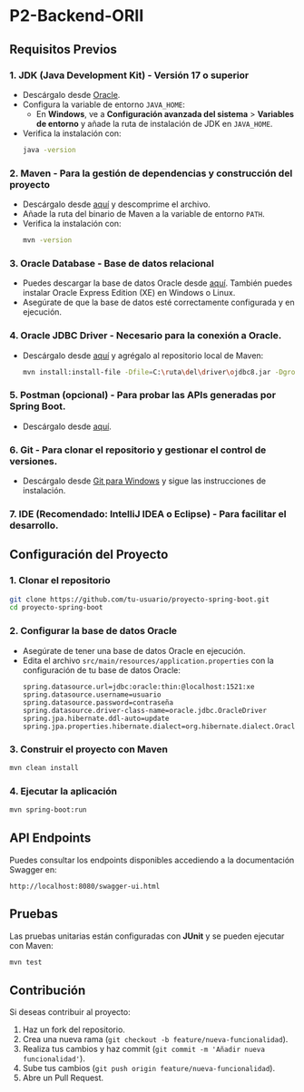 # P2-Backend-ORII

## Requisitos Previos

### 1. **JDK (Java Development Kit)** - Versión 17 o superior
   - Descárgalo desde [Oracle](https://www.oracle.com/java/technologies/javase-jdk17-downloads.html).
   - Configura la variable de entorno `JAVA_HOME`:
     - En **Windows**, ve a **Configuración avanzada del sistema** > **Variables de entorno** y añade la ruta de instalación de JDK en `JAVA_HOME`.
   - Verifica la instalación con:
     ```bash
     java -version
     ```

### 2. **Maven** - Para la gestión de dependencias y construcción del proyecto
   - Descárgalo desde [aquí](https://maven.apache.org/download.cgi) y descomprime el archivo.
   - Añade la ruta del binario de Maven a la variable de entorno `PATH`.
   - Verifica la instalación con:
     ```bash
     mvn -version
     ```

### 3. **Oracle Database** - Base de datos relacional
   - Puedes descargar la base de datos Oracle desde [aquí](https://www.oracle.com/database/technologies/oracle-database-software-downloads.html). También puedes instalar Oracle Express Edition (XE) en Windows o Linux.
   - Asegúrate de que la base de datos esté correctamente configurada y en ejecución.

### 4. **Oracle JDBC Driver** - Necesario para la conexión a Oracle.
   - Descárgalo desde [aquí](https://www.oracle.com/database/technologies/appdev/jdbc-downloads.html) y agrégalo al repositorio local de Maven:
     ```bash
     mvn install:install-file -Dfile=C:\ruta\del\driver\ojdbc8.jar -DgroupId=com.oracle.database.jdbc -DartifactId=ojdbc8 -Dversion=19.3.0.0 -Dpackaging=jar
     ```

### 5. **Postman** (opcional) - Para probar las APIs generadas por Spring Boot.
   - Descárgalo desde [aquí](https://www.postman.com/downloads/).

### 6. **Git** - Para clonar el repositorio y gestionar el control de versiones.
   - Descárgalo desde [Git para Windows](https://git-scm.com/download/win) y sigue las instrucciones de instalación.

### 7. **IDE** (Recomendado: IntelliJ IDEA o Eclipse) - Para facilitar el desarrollo.

## Configuración del Proyecto

### 1. Clonar el repositorio
   ```bash
   git clone https://github.com/tu-usuario/proyecto-spring-boot.git
   cd proyecto-spring-boot
   ```

### 2. Configurar la base de datos Oracle

   - Asegúrate de tener una base de datos Oracle en ejecución.
   - Edita el archivo `src/main/resources/application.properties` con la configuración de tu base de datos Oracle:
     ```properties
     spring.datasource.url=jdbc:oracle:thin:@localhost:1521:xe
     spring.datasource.username=usuario
     spring.datasource.password=contraseña
     spring.datasource.driver-class-name=oracle.jdbc.OracleDriver
     spring.jpa.hibernate.ddl-auto=update
     spring.jpa.properties.hibernate.dialect=org.hibernate.dialect.Oracle12cDialect
     ```

### 3. Construir el proyecto con Maven
   ```bash
   mvn clean install
   ```

### 4. Ejecutar la aplicación
   ```bash
   mvn spring-boot:run
   ```

## API Endpoints

Puedes consultar los endpoints disponibles accediendo a la documentación Swagger en:
```
http://localhost:8080/swagger-ui.html
```

## Pruebas

Las pruebas unitarias están configuradas con **JUnit** y se pueden ejecutar con Maven:
```bash
mvn test
```

## Contribución

Si deseas contribuir al proyecto:

1. Haz un fork del repositorio.
2. Crea una nueva rama (`git checkout -b feature/nueva-funcionalidad`).
3. Realiza tus cambios y haz commit (`git commit -m 'Añadir nueva funcionalidad'`).
4. Sube tus cambios (`git push origin feature/nueva-funcionalidad`).
5. Abre un Pull Request.
